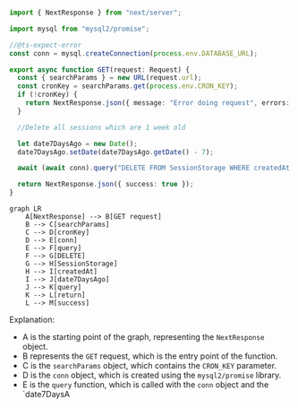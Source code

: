 ```ts

import { NextResponse } from "next/server";

import mysql from "mysql2/promise";

//@ts-expect-error
const conn = mysql.createConnection(process.env.DATABASE_URL);

export async function GET(request: Request) {
  const { searchParams } = new URL(request.url);
  const cronKey = searchParams.get(process.env.CRON_KEY);
  if (!cronKey) {
    return NextResponse.json({ message: "Error doing request", errors: true }, { status: 500 });
  }

  //Delete all sessions which are 1 week old

  let date7DaysAgo = new Date();
  date7DaysAgo.setDate(date7DaysAgo.getDate() - 7);

  await (await conn).query("DELETE FROM SessionStorage WHERE createdAt < ?", [date7DaysAgo]);

  return NextResponse.json({ success: true });
}


```

```mermaid
graph LR
    A[NextResponse] --> B[GET request]
    B --> C[searchParams]
    C --> D[cronKey]
    D --> E[conn]
    E --> F[query]
    F --> G[DELETE]
    G --> H[SessionStorage]
    H --> I[createdAt]
    I --> J[date7DaysAgo]
    J --> K[query]
    K --> L[return]
    L --> M[success]
```
Explanation:

* A is the starting point of the graph, representing the `NextResponse` object.
* B represents the `GET` request, which is the entry point of the function.
* C is the `searchParams` object, which contains the `CRON_KEY` parameter.
* D is the `conn` object, which is created using the `mysql2/promise` library.
* E is the `query` function, which is called with the `conn` object and the `date7DaysA

```

